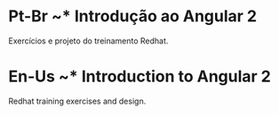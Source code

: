 # Pt-Br ~* Introdução ao Angular 2
Exercícios e projeto do treinamento Redhat.

#  En-Us ~* Introduction to Angular 2
Redhat training exercises and design.